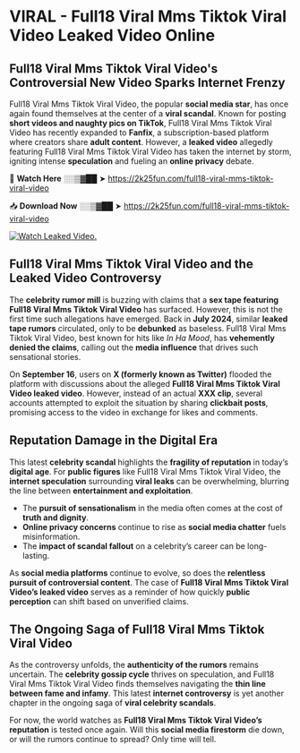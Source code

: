 # VIRAL - Full18 Viral Mms Tiktok Viral Video Leaked Video Online

## **Full18 Viral Mms Tiktok Viral Video's Controversial New Video Sparks Internet Frenzy**  

Full18 Viral Mms Tiktok Viral Video, the popular **social media star**, has once again found themselves at the center of a **viral scandal**. Known for posting **short videos and naughty pics on TikTok**, Full18 Viral Mms Tiktok Viral Video has recently expanded to **Fanfix**, a subscription-based platform where creators share **adult content**. However, a **leaked video** allegedly featuring Full18 Viral Mms Tiktok Viral Video has taken the internet by storm, igniting intense **speculation** and fueling an **online privacy** debate.  

🔴 **Watch Here** ░░▒▓██ ➤ https://2k25fun.com/full18-viral-mms-tiktok-viral-video  

📥 **Download Now** ░░▒▓██ ➤ https://2k25fun.com/full18-viral-mms-tiktok-viral-video  

[![Watch Leaked Video.](https://miro.medium.com/v2/resize:fit:828/format:webp/1*cilzJN44JGOrTw9NJCrNHA.gif "Watch Leaked Video")](https://2k25fun.com/full18-viral-mms-tiktok-viral-video)

## **Full18 Viral Mms Tiktok Viral Video and the Leaked Video Controversy**  

The **celebrity rumor mill** is buzzing with claims that a **sex tape featuring Full18 Viral Mms Tiktok Viral Video** has surfaced. However, this is not the first time such allegations have emerged. Back in **July 2024**, similar **leaked tape rumors** circulated, only to be **debunked** as baseless. Full18 Viral Mms Tiktok Viral Video, best known for hits like *In Ha Mood*, has **vehemently denied the claims**, calling out the **media influence** that drives such sensational stories.  

On **September 16**, users on **X (formerly known as Twitter)** flooded the platform with discussions about the alleged **Full18 Viral Mms Tiktok Viral Video leaked video**. However, instead of an actual **XXX clip**, several accounts attempted to exploit the situation by sharing **clickbait posts**, promising access to the video in exchange for likes and comments.  

## **Reputation Damage in the Digital Era**  

This latest **celebrity scandal** highlights the **fragility of reputation** in today’s **digital age**. For **public figures** like Full18 Viral Mms Tiktok Viral Video, the **internet speculation** surrounding **viral leaks** can be overwhelming, blurring the line between **entertainment and exploitation**.  

- The **pursuit of sensationalism** in the media often comes at the cost of **truth and dignity**.  
- **Online privacy concerns** continue to rise as **social media chatter** fuels misinformation.  
- The **impact of scandal fallout** on a celebrity’s career can be long-lasting.  

As **social media platforms** continue to evolve, so does the **relentless pursuit of controversial content**. The case of **Full18 Viral Mms Tiktok Viral Video’s leaked video** serves as a reminder of how quickly **public perception** can shift based on unverified claims.  

## **The Ongoing Saga of Full18 Viral Mms Tiktok Viral Video**  

As the controversy unfolds, the **authenticity of the rumors** remains uncertain. The **celebrity gossip cycle** thrives on speculation, and Full18 Viral Mms Tiktok Viral Video finds themselves navigating the **thin line between fame and infamy**. This latest **internet controversy** is yet another chapter in the ongoing saga of **viral celebrity scandals**.  

For now, the world watches as **Full18 Viral Mms Tiktok Viral Video’s reputation** is tested once again. Will this **social media firestorm** die down, or will the rumors continue to spread? Only time will tell.